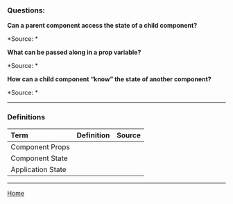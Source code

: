 ### Questions:

**Can a parent component access the state of a child component?**



*Source: *

**What can be passed along in a prop variable?**



*Source: *

**How can a child component “know” the state of another component?**



*Source: *

---

### Definitions

|Term|Definition|Source|
|:--|:-:|--:|
|Component Props|||
|Component State|||
|Application State|||

---

[Home](https://jchinzi.github.io/reading-notes/)